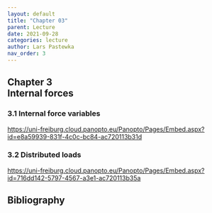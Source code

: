 ```yaml
---
layout: default
title: "Chapter 03"
parent: Lecture
date: 2021-09-28
categories: lecture
author: Lars Pastewka
nav_order: 3
---
```



<h2 class='chapterHead'><span class='titlemark'>Chapter 3</span><br /><a id='x1-10003'></a>Internal forces</h2>
<h3 class='sectionHead'><span class='titlemark'>3.1 </span> <a id='x1-20003.1'></a>Internal force variables</h3>
<!-- l. 5 --><p class='noindent'><a href='https://uni-freiburg.cloud.panopto.eu/Panopto/Pages/Embed.aspx?id=e8a59939-831f-4c0c-bc84-ac720113b31d' class='url'><span class='cmtt-12'>https://uni-freiburg.cloud.panopto.eu/Panopto/Pages/Embed.aspx?id=e8a59939-831f-4c0c-bc84-ac720113b31d</span></a>
</p><!-- l. 7 --><p class='noindent'>
</p>
<h3 class='sectionHead'><span class='titlemark'>3.2 </span> <a id='x1-30003.2'></a>Distributed loads</h3>
<!-- l. 9 --><p class='noindent'><a href='https://uni-freiburg.cloud.panopto.eu/Panopto/Pages/Embed.aspx?id=716dd142-5797-4567-a3e1-ac720113b35a' class='url'><span class='cmtt-12'>https://uni-freiburg.cloud.panopto.eu/Panopto/Pages/Embed.aspx?id=716dd142-5797-4567-a3e1-ac720113b35a</span></a>



</p>
<h2 class='likechapterHead'><a id='x1-40003.2'></a>Bibliography</h2>

